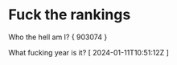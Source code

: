 # Fuck the rankings

Who the hell am I?
{ 903074 }

What fucking year is it?
[ 2024-01-11T10:51:12Z ]
